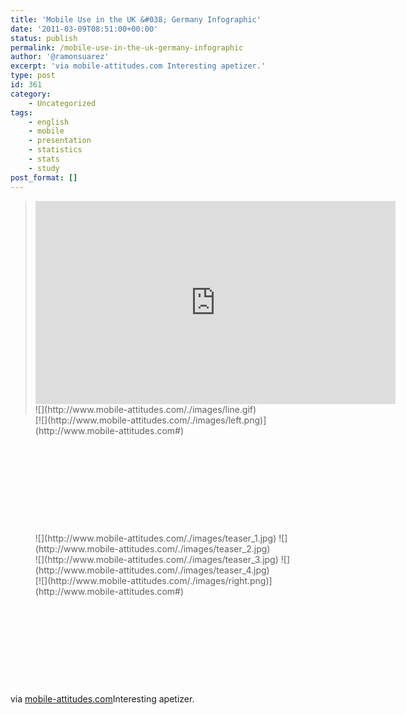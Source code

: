 ```yaml
---
title: 'Mobile Use in the UK &#038; Germany Infographic'
date: '2011-03-09T08:51:00+00:00'
status: publish
permalink: /mobile-use-in-the-uk-germany-infographic
author: '@ramonsuarez'
excerpt: 'via mobile-attitudes.com Interesting apetizer.'
type: post
id: 361
category:
    - Uncategorized
tags:
    - english
    - mobile
    - presentation
    - statistics
    - stats
    - study
post_format: []
---
```

> <div><div class="embed-vimeo" style="text-align: center;"><iframe allowfullscreen="" frameborder="0" height="325" mozallowfullscreen="" src="https://player.vimeo.com/video/18994183" webkitallowfullscreen="" width="576"></iframe></div>![](http://www.mobile-attitudes.com/./images/line.gif)
> 
> </div><div><div style="float:left;height:189px;">[![](http://www.mobile-attitudes.com/./images/left.png)](http://www.mobile-attitudes.com#)
> 
> </div><div class="container" style="float:left;"><div class="slides"><div style="display:block;">![](http://www.mobile-attitudes.com/./images/teaser_1.jpg) ![](http://www.mobile-attitudes.com/./images/teaser_2.jpg)</div><div style="display:block;">![](http://www.mobile-attitudes.com/./images/teaser_3.jpg) ![](http://www.mobile-attitudes.com/./images/teaser_4.jpg)</div></div></div><div style="float:left;height:189px;">[![](http://www.mobile-attitudes.com/./images/right.png)](http://www.mobile-attitudes.com#)
> 
> </div></div>

via [mobile-attitudes.com](http://www.mobile-attitudes.com/)</div>Interesting apetizer.

</div>